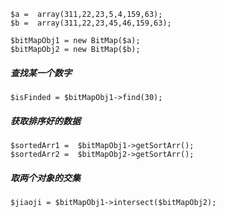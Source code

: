 ```
$a =  array(311,22,23,5,4,159,63);
$b =  array(311,22,23,45,46,159,63);
    	 
$bitMapObj1 = new BitMap($a);
$bitMapObj2 = new BitMap($b); 
```

##### 查找某一个数字
```
$isFinded = $bitMapObj1->find(30);
```

##### 获取排序好的数据
```
$sortedArr1 =  $bitMapObj1->getSortArr();
$sortedArr2 =  $bitMapObj2->getSortArr();
```
 
##### 取两个对象的交集
```
$jiaoji = $bitMapObj1->intersect($bitMapObj2); 
```
